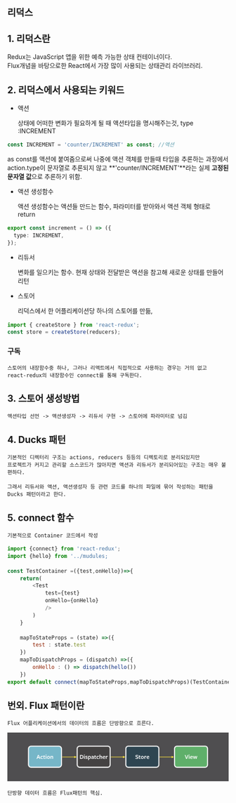 ## 리덕스

## 1. 리덕스란

Redux는 JavaScript 앱을 위한 예측 가능한 상태 컨테이너이다.  
 Flux개념을 바탕으로한 React에서 가장 많이 사용되는 상태관리 라이브러리.

## 2. 리덕스에서 사용되는 키워드

- 액션

  상태에 어떠한 변화가 필요하게 될 때 액션타입을 명시해주는것,
  type :INCREMENT

```typescript
const INCREMENT = 'counter/INCREMENT' as const; //액션
```

as const를 액션에 붙여줌으로써 나중에 액션 객체를 만들때 타입을 추론하는 과정에서 action.type이 문자열로 추론되지 않고 **'counter/INCREMENT'**라는 실제 **고정된 문자열 값**으로 추론하기 위함.

- 액션 생성함수

  액션 생성함수는 액션들 만드는 함수, 파라미터를 받아와서 액션 객체 형태로 return

```typescript
export const increment = () => ({
  type: INCREMENT,
});
```

- 리듀서

  변화를 일으키는 함수. 현재 상태와 전달받은 액션을 참고해 새로운 상태를 만들어 리턴

- 스토어

  리덕스에서 한 어플리케이션당 하나의 스토어를 만듦,

```javascript
import { createStore } from 'react-redux';
const store = createStore(reducers);
```

### 구독

    스토어의 내장함수중 하나, 그러나 리액트에서 직접적으로 사용하는 경우는 거의 없고
    react-redux의 내장함수인 connect를 통해 구독한다.

## 3. 스토어 생성방법

    액션타입 선언 -> 액션생성자 -> 리듀서 구현 -> 스토어에 파라미터로 넘김

## 4. Ducks 패턴

    기본적인 디렉터리 구조는 actions, reducers 등등의 디렉토리로 분리되있지만
    프로젝트가 커지고 관리할 소스코드가 많아지면 액션과 리듀서가 분리되어있는 구조는 매우 불편하다.

    그래서 리듀서와 액션, 액션생성자 등 관련 코드를 하나의 파일에 묶어 작성하는 패턴을 Ducks 패턴이라고 한다.

## 5. connect 함수

    기본적으로 Container 코드에서 작성

```javascript
import {connect} from 'react-redux';
import {hello} from '../mudules;

const TestContainer =({test,onHello})=>{
    return(
        <Test
            test={test}
            onHello={onHello}
            />
        )
    }

    mapToStateProps = (state) =>({
        test : state.test
    })
    mapToDispatchProps = (dispatch) =>({
        onHello : () => dispatch(hello())
    })
export default connect(mapToStateProps,mapToDispatchProps)(TestContainer);
```

## 번외. Flux 패턴이란

    Flux 어플리케이션에서의 데이터의 흐름은 단방향으로 흐른다.

![ex_screenshot](./asset/flux.png)

    단방향 데이터 흐름은 Flux패턴의 핵심.
